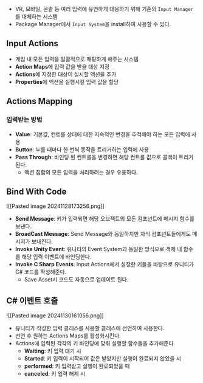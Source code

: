- VR, 모바일, 콘솔 등 여러 입력에 유연하게 대응하기 위해 기존의 `Input Manager`를 대체하는 시스템
- Package Manager에서 `Input System`을 install하여 사용할 수 있다.

## Input Actions

- 게임 내 모든 입력을 일괄적으로 매핑하게 해주는 시스템
- **Action Maps**에 입력 값을 받을 대상 지정
- **Actions**에 지정한 대상이 실시할 액션을 추가
- **Properties**에 액션을 실행시킬 입력 값을 할당

## Actions Mapping

### 입력받는 방법
- **Value**: 기본값, 컨트롤 상태에 대한 지속적인 변경을 추적해야 하는 모든 입력에 사용
- **Button**: 누를 때마다 한 번씩 동작을 트리거하는 입력에 사용
- **Pass Through**: 바인딩 된 컨트롤을 변경하면 해당 컨트롤 값으로 콜백이 트리거 된다.
	- 액션 집합의 모든 입력을 처리하려는 경우 유용하다.

## Bind With Code

![[Pasted image 20241128173256.png]]
- **Send Message**: 키가 입력되면 해당 오브젝트의 모든 컴포넌트에 메시지 함수를 보낸다.
- **BroadCast Message**: Send Message와 동일하지만 자식 컴포넌트들에게도 메시지가 보내진다.
- **Invoke Unity Event**: 유니티의 Event System과 동일한 방식으로 객체 내 함수를 해당 입력 이벤트에 바인딩한다.
- **Invoke C Sharp Events**: Input Actions에서 설정한 키들을 바탕으로 유니티가 C# 코드를 작성해준다.
	- Save Asset시 코드도 자동으로 업데이트 된다.

## C# 이벤트 호출

![[Pasted image 20241130161056.png]]
- 유니티가 작성한 입력 클래스를 사용할 클래스에 선언하여 사용한다.
- 선언 후 원하는 Actions Maps를 활성화시킨다.
- Actions에 입력된 각각의 키 바인딩에 맞춰 실행할 함수들을 추가해준다.
	- **Waiting**: 키 입력 대기 시
	- **Started**: 키 입력이 시작되어 값은 받았지만 실행이 완료되지 않았을 시
	- **performed**: 키 입력받고 실행이 완료되었을 때
	- **canceled**: 키 입력 해제 시
